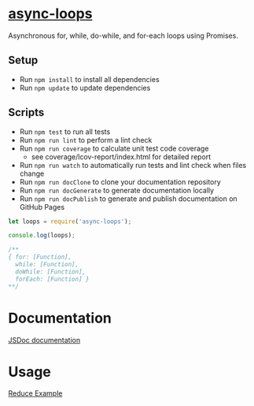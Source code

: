 # [async-loops](https://github.com/h2oboi89/async-loops)

Asynchronous for, while, do-while, and for-each loops using Promises.

## Setup
- Run `npm install` to install all dependencies
- Run `npm update` to update dependencies

## Scripts
- Run `npm test` to run all tests
- Run `npm run lint` to perform a lint check
- Run `npm run coverage` to calculate unit test code coverage
   - see coverage/lcov-report/index.html for detailed report
- Run `npm run watch` to automatically run tests and lint check when files change
- Run `npm run docClone` to clone your documentation repository
- Run `npm run docGenerate` to generate documentation locally
- Run `npm run docPublish` to generate and publish documentation on GitHub Pages

```js
let loops = require('async-loops');

console.log(loops);

/**
{ for: [Function],
  while: [Function],
  doWhile: [Function],
  forEach: [Function] }
**/
```

# Documentation
[JSDoc documentation](https://h2oboi89.github.io/async-loops/)

# Usage
[Reduce Example](https://github.com/h2oboi89/async-loops/blob/master/spec/loops_spec.js)
